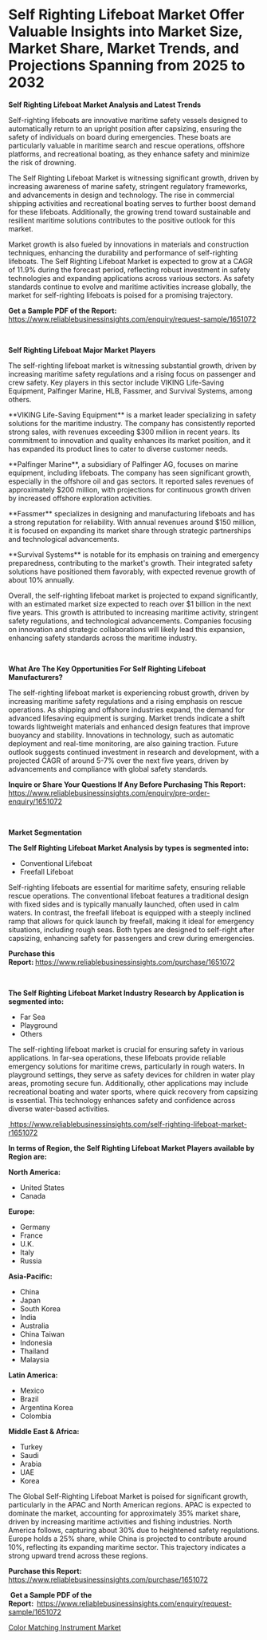 <p><h1>Self Righting Lifeboat Market Offer Valuable Insights into Market Size, Market Share, Market Trends, and Projections Spanning from 2025 to 2032</h1></p><p><strong>Self Righting Lifeboat Market Analysis and Latest Trends</strong></p>
<p><p>Self-righting lifeboats are innovative maritime safety vessels designed to automatically return to an upright position after capsizing, ensuring the safety of individuals on board during emergencies. These boats are particularly valuable in maritime search and rescue operations, offshore platforms, and recreational boating, as they enhance safety and minimize the risk of drowning.</p><p>The Self Righting Lifeboat Market is witnessing significant growth, driven by increasing awareness of marine safety, stringent regulatory frameworks, and advancements in design and technology. The rise in commercial shipping activities and recreational boating serves to further boost demand for these lifeboats. Additionally, the growing trend toward sustainable and resilient maritime solutions contributes to the positive outlook for this market.</p><p>Market growth is also fueled by innovations in materials and construction techniques, enhancing the durability and performance of self-righting lifeboats. The Self Righting Lifeboat Market is expected to grow at a CAGR of 11.9% during the forecast period, reflecting robust investment in safety technologies and expanding applications across various sectors. As safety standards continue to evolve and maritime activities increase globally, the market for self-righting lifeboats is poised for a promising trajectory.</p></p>
<p><strong>Get a Sample PDF of the Report:&nbsp;</strong> <a href="https://www.reliablebusinessinsights.com/enquiry/request-sample/1651072?utm_campaign=2439&utm_medium=2&utm_source=Github&utm_content=ia&utm_term=17022025&utm_id=self-righting-lifeboat">https://www.reliablebusinessinsights.com/enquiry/request-sample/1651072</a></p>
<p>&nbsp;</p>
<p><strong>Self Righting Lifeboat Major Market Players</strong></p>
<p><p>The self-righting lifeboat market is witnessing substantial growth, driven by increasing maritime safety regulations and a rising focus on passenger and crew safety. Key players in this sector include VIKING Life-Saving Equipment, Palfinger Marine, HLB, Fassmer, and Survival Systems, among others.</p><p>**VIKING Life-Saving Equipment** is a market leader specializing in safety solutions for the maritime industry. The company has consistently reported strong sales, with revenues exceeding $300 million in recent years. Its commitment to innovation and quality enhances its market position, and it has expanded its product lines to cater to diverse customer needs.</p><p>**Palfinger Marine**, a subsidiary of Palfinger AG, focuses on marine equipment, including lifeboats. The company has seen significant growth, especially in the offshore oil and gas sectors. It reported sales revenues of approximately $200 million, with projections for continuous growth driven by increased offshore exploration activities.</p><p>**Fassmer** specializes in designing and manufacturing lifeboats and has a strong reputation for reliability. With annual revenues around $150 million, it is focused on expanding its market share through strategic partnerships and technological advancements.</p><p>**Survival Systems** is notable for its emphasis on training and emergency preparedness, contributing to the market's growth. Their integrated safety solutions have positioned them favorably, with expected revenue growth of about 10% annually.</p><p>Overall, the self-righting lifeboat market is projected to expand significantly, with an estimated market size expected to reach over $1 billion in the next five years. This growth is attributed to increasing maritime activity, stringent safety regulations, and technological advancements. Companies focusing on innovation and strategic collaborations will likely lead this expansion, enhancing safety standards across the maritime industry.</p></p>
<p>&nbsp;</p>
<p><strong>What Are The Key Opportunities For Self Righting Lifeboat Manufacturers?</strong></p>
<p><p>The self-righting lifeboat market is experiencing robust growth, driven by increasing maritime safety regulations and a rising emphasis on rescue operations. As shipping and offshore industries expand, the demand for advanced lifesaving equipment is surging. Market trends indicate a shift towards lightweight materials and enhanced design features that improve buoyancy and stability. Innovations in technology, such as automatic deployment and real-time monitoring, are also gaining traction. Future outlook suggests continued investment in research and development, with a projected CAGR of around 5-7% over the next five years, driven by advancements and compliance with global safety standards.</p></p>
<p><strong>Inquire or Share Your Questions If Any Before Purchasing This Report:</strong> <a href="https://www.reliablebusinessinsights.com/enquiry/pre-order-enquiry/1651072?utm_campaign=2439&utm_medium=2&utm_source=Github&utm_content=ia&utm_term=17022025&utm_id=self-righting-lifeboat">https://www.reliablebusinessinsights.com/enquiry/pre-order-enquiry/1651072</a></p>
<p>&nbsp;</p>
<p><strong>Market Segmentation</strong></p>
<p><strong>The Self Righting Lifeboat Market Analysis by types is segmented into:</strong></p>
<p><ul><li>Conventional Lifeboat</li><li>Freefall Lifeboat</li></ul></p>
<p><p>Self-righting lifeboats are essential for maritime safety, ensuring reliable rescue operations. The conventional lifeboat features a traditional design with fixed sides and is typically manually launched, often used in calm waters. In contrast, the freefall lifeboat is equipped with a steeply inclined ramp that allows for quick launch by freefall, making it ideal for emergency situations, including rough seas. Both types are designed to self-right after capsizing, enhancing safety for passengers and crew during emergencies.</p></p>
<p><strong>Purchase this Report:&nbsp;</strong><a href="https://www.reliablebusinessinsights.com/purchase/1651072?utm_campaign=2439&utm_medium=2&utm_source=Github&utm_content=ia&utm_term=17022025&utm_id=self-righting-lifeboat">https://www.reliablebusinessinsights.com/purchase/1651072</a></p>
<p>&nbsp;</p>
<p><strong>The Self Righting Lifeboat Market Industry Research by Application is segmented into:</strong></p>
<p><ul><li>Far Sea</li><li>Playground</li><li>Others</li></ul></p>
<p><p>The self-righting lifeboat market is crucial for ensuring safety in various applications. In far-sea operations, these lifeboats provide reliable emergency solutions for maritime crews, particularly in rough waters. In playground settings, they serve as safety devices for children in water play areas, promoting secure fun. Additionally, other applications may include recreational boating and water sports, where quick recovery from capsizing is essential. This technology enhances safety and confidence across diverse water-based activities.</p></p>
<p><a href="https://www.reliablebusinessinsights.com/self-righting-lifeboat-market-r1651072?utm_campaign=2439&utm_medium=2&utm_source=Github&utm_content=ia&utm_term=17022025&utm_id=self-righting-lifeboat">&nbsp;https://www.reliablebusinessinsights.com/self-righting-lifeboat-market-r1651072</a></p>
<p><strong>In terms of Region, the Self Righting Lifeboat Market Players available by Region are:</strong></p>
<p>
    <p> <strong> North America: </strong>
        <ul>
            <li>United States</li>
            <li>Canada</li>
        </ul>
        </p> 
    <p> <strong> Europe: </strong>
        <ul>
            <li>Germany</li>
            <li>France</li>
            <li>U.K.</li>
            <li>Italy</li>
            <li>Russia</li>
        </ul>
        </p> 
    <p> <strong> Asia-Pacific: </strong>
        <ul>
            <li>China</li>
            <li>Japan</li>
            <li>South Korea</li>
            <li>India</li>
            <li>Australia</li>
            <li>China Taiwan</li>
            <li>Indonesia</li>
            <li>Thailand</li>
            <li>Malaysia</li>
        </ul>
        </p> 
    <p> <strong> Latin America: </strong>
        <ul>
            <li>Mexico</li>
            <li>Brazil</li>
            <li>Argentina Korea</li>
            <li>Colombia</li>
        </ul>
        </p> 
    <p> <strong> Middle East & Africa: </strong>
        <ul>
            <li>Turkey</li>
            <li>Saudi</li>
            <li>Arabia</li>
            <li>UAE</li>
            <li>Korea</li>
        </ul>
    </p>
    </p>
<p><p>The Global Self-Righting Lifeboat Market is poised for significant growth, particularly in the APAC and North American regions. APAC is expected to dominate the market, accounting for approximately 35% market share, driven by increasing maritime activities and fishing industries. North America follows, capturing about 30% due to heightened safety regulations. Europe holds a 25% share, while China is projected to contribute around 10%, reflecting its expanding maritime sector. This trajectory indicates a strong upward trend across these regions.</p></p>
<p><strong>Purchase this Report: </strong><a href="https://www.reliablebusinessinsights.com/purchase/1651072?utm_campaign=2439&utm_medium=2&utm_source=Github&utm_content=ia&utm_term=17022025&utm_id=self-righting-lifeboat">https://www.reliablebusinessinsights.com/purchase/1651072</a></p>
<p>&nbsp;<strong>Get a Sample PDF of the Report:&nbsp;&nbsp;</strong><a href="https://www.reliablebusinessinsights.com/enquiry/request-sample/1651072?utm_campaign=2439&utm_medium=2&utm_source=Github&utm_content=ia&utm_term=17022025&utm_id=self-righting-lifeboat">https://www.reliablebusinessinsights.com/enquiry/request-sample/1651072</a></p>
<p><strong></strong></p>
<p><p><a href="https://github.com/mathastilley812967/Market-Research-Report-List-1/blob/main/color-matching-instrument-market.md?utm_campaign=2439&utm_medium=2&utm_source=Github&utm_content=ia&utm_term=17022025&utm_id=self-righting-lifeboat">Color Matching Instrument Market</a></p></p>